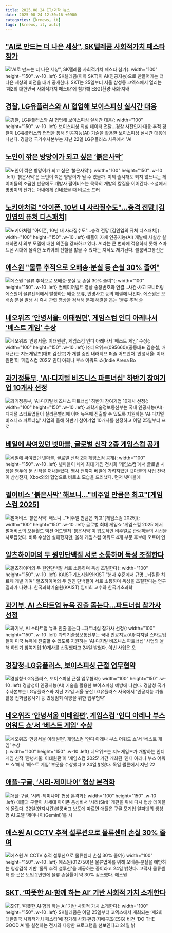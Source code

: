 ```yaml
---
title: 2025.08.24 IT/과학 뉴스
date: 2025-08-24 12:30:16 +0900
categories: [krnews, it]
tags: [krnews, it, auto]
---
```

## ["AI로 만드는 더 나은 세상", SK텔레콤 사회적가치 페스타 참가](https://n.news.naver.com/mnews/article/008/0005240004)

!["AI로 만드는 더 나은 세상", SK텔레콤 사회적가치 페스타 참가](https://mimgnews.pstatic.net/image/origin/008/2025/08/24/5240004.jpg?type=nf220_150){: width="100" height="150" .w-10 .left}
SK텔레콤(이하 SKT)이 AI(인공지능)으로 만들어가는 더 나은 세상의 비전을 대거 공개한다. SKT는 25일부터 서울 삼성동 코엑스에서 열리는 '제2회 대한민국 사회적가치 페스타'에 참가해 ESG(환경·사회·지배

## [경찰, LG유플러스와 AI 협업해 보이스피싱 실시간 대응](https://n.news.naver.com/mnews/article/001/0015582836)

![경찰, LG유플러스와 AI 협업해 보이스피싱 실시간 대응](https://mimgnews.pstatic.net/image/origin/001/2025/08/24/15582836.jpg?type=nf220_150){: width="100" height="150" .w-10 .left}
보이스피싱 의심 데이터 전달…경찰 사전인지·대응·추적 경찰이 LG유플러스와 협업을 통해 인공지능(AI) 기술을 활용한 보이스피싱 실시간 대응에 나선다. 경찰청 국가수사본부는 지난 22일 LG유플러스 사옥에서 'AI

## [노인이 깎은 방망이가 되고 싶은 ‘붉은사막’](https://n.news.naver.com/mnews/article/005/0001797597)

![노인이 깎은 방망이가 되고 싶은 ‘붉은사막’](https://mimgnews.pstatic.net/image/origin/005/2025/08/23/1797597.jpg?type=nf220_150){: width="100" height="150" .w-10 .left}
‘붉은사막’은 노인이 깎은 방망이가 될 수 있을까. 이제 출시해도 되지 않느냐는 게이머들의 조급한 반응에도 개발사 펄어비스는 묵묵히 개발의 칼질을 이어간다. 소설에서 방망이의 진가는 아내에게 건네졌을 때 비로소 드러

## [노키아처럼 "아이폰, 10년 내 사라질수도"…충격 전망 [김인엽의 퓨처 디스패치]](https://n.news.naver.com/mnews/article/015/0005174601)

![노키아처럼 "아이폰, 10년 내 사라질수도"…충격 전망 [김인엽의 퓨처 디스패치]](https://mimgnews.pstatic.net/image/origin/015/2025/08/24/5174601.jpg?type=nf220_150){: width="100" height="150" .w-10 .left}
애플이 자체 인공지능(AI) 개발에 사실상 실패하면서 외부 모델에 대한 의존을 강화하고 있다. AI라는 큰 변화에 적응하지 못해 스마트폰 시대에 몰락한 노키아의 전철을 밟을 수 있다는 지적도 제기된다. 블룸버그통신은

## [에스원 "물류 추적으로 오배송·분실 등 손실 30% 줄여"](https://n.news.naver.com/mnews/article/001/0015582833)

![에스원 "물류 추적으로 오배송·분실 등 손실 30% 줄여"](https://mimgnews.pstatic.net/image/origin/001/2025/08/24/15582833.jpg?type=nf220_150){: width="100" height="150" .w-10 .left}
컨베이어벨트 영상 송장번호와 연결…사건·사고 모니터링 에스원이 물류센터에서 발생하는 배송 오류, 인명사고 등의 해결에 나선다. 에스원은 오배송·분실 발생 시 즉시 관련 영상을 검색해 문제 해결을 돕는 '물류 추적 솔

## [네오위즈 ‘안녕서울: 이태원편’, 게임스컴 인디 아레나서 ‘베스트 게임’ 수상](https://n.news.naver.com/mnews/article/018/0006097396)

![네오위즈 ‘안녕서울: 이태원편’, 게임스컴 인디 아레나서 ‘베스트 게임’ 수상](https://mimgnews.pstatic.net/image/origin/018/2025/08/24/6097396.jpg?type=nf220_150){: width="100" height="150" .w-10 .left}
㈜네오위즈(095660)(공동대표 김승철, 배태근)는 지노게임즈(대표 김진호)가 개발 중인 내러티브 퍼즐 어드벤처 ‘안녕서울: 이태원편’이 ‘게임스컴 2025’ 인디 아레나 부스 어워드 쇼(Indie Arena Bo

## [과기정통부, 'AI·디지털 비즈니스 파트너십' 하반기 참여기업 10개사 선정](https://n.news.naver.com/mnews/article/014/0005395631)

![과기정통부, 'AI·디지털 비즈니스 파트너십' 하반기 참여기업 10개사 선정](https://mimgnews.pstatic.net/image/origin/014/2025/08/24/5395631.jpg?type=nf220_150){: width="100" height="150" .w-10 .left}
과학기술정보통신부는 국내 인공지능(AI)·디지털 스타트업들이 실리콘밸리에 이어 뉴욕에 진출할 수 있도록 지원하는 ‘AI·디지털 비즈니스 파트너십’ 사업의 올해 하반기 참여기업 10개사를 선정하고 이달 25일부터 프로

## [베일에 싸여있던 넷마블, 글로벌 신작 2종 게임스컴 공개](https://n.news.naver.com/mnews/article/005/0001797626)

![베일에 싸여있던 넷마블, 글로벌 신작 2종 게임스컴 공개](https://mimgnews.pstatic.net/image/origin/005/2025/08/23/1797626.jpg?type=nf220_150){: width="100" height="150" .w-10 .left}
넷마블이 세계 최대 게임 전시회 ‘게임스컴’에서 글로벌 시장을 염두에 둔 신작을 꺼내들었다. 행사 전까지 베일에 가려져있던 넷마블의 사업 전략이 삼성전자, Xbox와의 협업으로 비로소 모습을 드러냈다. 먼저 넷마블에

## [펄어비스 '붉은사막' 해보니…"비주얼 만큼은 최고"[게임스컴 2025]](https://n.news.naver.com/mnews/article/003/0013438097)

![펄어비스 '붉은사막' 해보니…"비주얼 만큼은 최고"[게임스컴 2025]](https://mimgnews.pstatic.net/image/origin/003/2025/08/23/13438097.jpg?type=nf220_150){: width="100" height="150" .w-10 .left}
글로벌 최대 게임쇼 '게임스컴 2025'에서 펄어비스의 오픈월드 액션 어드벤처 '붉은사막'이 압도적인 비주얼로 관람객들의 시선을 사로잡았다. 비록 수상엔 실패했지만, 올해 게임스컴 어워드 4개 부문 후보에 오르며 인

## [알츠하이머의 두 원인단백질 서로 소통하며 독성 조절한다](https://n.news.naver.com/mnews/article/001/0015583103)

![알츠하이머의 두 원인단백질 서로 소통하며 독성 조절한다](https://mimgnews.pstatic.net/image/origin/001/2025/08/24/15583103.jpg?type=nf220_150){: width="100" height="150" .w-10 .left}
KAIST·기초지원연·KIST "분자 수준에서 규명…뇌질환 치료제 개발 기여" 알츠하이머의 두 원인 단백질이 서로 소통하며 독성을 조절한다는 연구 결과가 나왔다. 한국과학기술원(KAIST) 임미희 교수와 한국기초과학

## [과기부, AI 스타트업 뉴욕 진출 돕는다…파트너십 참가사 선정](https://n.news.naver.com/mnews/article/277/0005641197)

![과기부, AI 스타트업 뉴욕 진출 돕는다…파트너십 참가사 선정](https://mimgnews.pstatic.net/image/origin/277/2025/08/24/5641197.jpg?type=nf220_150){: width="100" height="150" .w-10 .left}
과학기술정보통신부는 국내 인공지능(AI)·디지털 스타트업들이 미국 뉴욕에 진출할 수 있도록 지원하는 'AI·디지털 비즈니스 파트너십' 사업의 올해 하반기 참여기업 10개사를 선정했다고 24일 밝혔다. 이번 사업은 오

## [경찰청-LG유플러스, 보이스피싱 근절 업무협약](https://n.news.naver.com/mnews/article/003/0013438446)

![경찰청-LG유플러스, 보이스피싱 근절 업무협약](https://mimgnews.pstatic.net/image/origin/003/2025/08/24/13438446.jpg?type=nf220_150){: width="100" height="150" .w-10 .left}
경찰청이 인공지능(AI) 기술을 활용한 보이스피싱 예방에 나선다. 경찰청 국가수사본부는 LG유플러스와 지난 22일 서울 용산 LG유플러스 사옥에서 '인공지능 기술 활용 전화금융사기 등 민생범죄 예방을 위한 업무협약'

## [네오위즈 ‘안녕서울 이태원편’, 게임스컴 ‘인디 아레나 부스 어워드 쇼’서 ‘베스트 게임’ 수상](https://n.news.naver.com/mnews/article/029/0002977307)

![네오위즈 ‘안녕서울 이태원편’, 게임스컴 ‘인디 아레나 부스 어워드 쇼’서 ‘베스트 게임’ 수상](https://mimgnews.pstatic.net/image/origin/029/2025/08/24/2977307.jpg?type=nf220_150){: width="100" height="150" .w-10 .left}
네오위즈는 지노게임즈가 개발하는 인디게임 신작 ‘안녕서울: 이태원편’이 ‘게임스컴 2025’ 기간 개최된 ‘인디 아레나 부스 어워드 쇼’에서 ‘베스트 게임’ 부문을 수상했다고 24일 밝혔다. 독일 쾰른에서 지난 22

## [애플·구글, ‘시리-제미나이’ 협상 본격화](https://n.news.naver.com/mnews/article/018/0006097438)

![애플·구글, ‘시리-제미나이’ 협상 본격화](https://mimgnews.pstatic.net/image/origin/018/2025/08/24/6097438.jpg?type=nf220_150){: width="100" height="150" .w-10 .left}
애플과 구글이 차세대 아이폰 음성비서 ‘시리(Siri)’ 개편을 위해 다시 협상 테이블에 올랐다. 22일(현지시간)블룸버그 보도에 따르면 애플은 구글 모기업 알파벳의 생성형 AI 모델 ‘제미나이(Gemini)’를 시

## [에스원 AI CCTV 추적 설루션으로 물류센터 손실 30% 줄여](https://n.news.naver.com/mnews/article/421/0008444429)

![에스원 AI CCTV 추적 설루션으로 물류센터 손실 30% 줄여](https://mimgnews.pstatic.net/image/origin/421/2025/08/24/8444429.jpg?type=nf220_150){: width="100" height="150" .w-10 .left}
에스원(012750)은 물류업계를 위해 오배송·분실을 예방하는 영상검색 기반 '물류 추적 설루션'을 제공하는 중이라고 24일 밝혔다. 고객사 물류센터 한 곳은 도입 2년만에 물류 손실률이 약 30% 감소했다. 에스원

## [SKT, ‘따뜻한 AI·함께 하는 AI’ 기반 사회적 가치 소개한다](https://n.news.naver.com/mnews/article/014/0005395617)

![SKT, ‘따뜻한 AI·함께 하는 AI’ 기반 사회적 가치 소개한다](https://mimgnews.pstatic.net/image/origin/014/2025/08/24/5395617.jpg?type=nf220_150){: width="100" height="150" .w-10 .left}
SK텔레콤은 이달 25일부터 코엑스에서 개최되는 ‘제2회 대한민국 사회적가치 페스타’에 참가해 사회·환경·지배구조(ESG) 비전 'DO THE GOOD AI'를 실천하는 전시와 다양한 프로그램을 선보인다고 24일 밝

